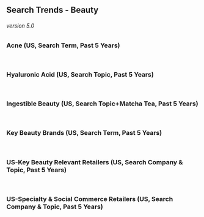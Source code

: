 ## Search Trends - Beauty
###### version 5.0
### Acne (US, Search Term, Past 5 Years)
<script type="text/javascript" src="https://ssl.gstatic.com/trends_nrtr/1754_RC01/embed_loader.js"></script> <script type="text/javascript"> trends.embed.renderExploreWidget("TIMESERIES", {"comparisonItem":[{"keyword":"Acne","geo":"US","time":"today 5-y"}],"category":0,"property":""}, {"exploreQuery":"date=today%205-y&geo=US&q=Acne","guestPath":"https://trends.google.com:443/trends/embed/"}); </script> 
&nbsp;
### Hyaluronic Acid (US, Search Topic, Past 5 Years)
<script type="text/javascript" src="https://ssl.gstatic.com/trends_nrtr/1754_RC01/embed_loader.js"></script> <script type="text/javascript"> trends.embed.renderExploreWidget("TIMESERIES", {"comparisonItem":[{"keyword":"/m/04ldlf","geo":"US","time":"today 5-y"}],"category":0,"property":""}, {"exploreQuery":"date=today%205-y&geo=US&q=%2Fm%2F04ldlf","guestPath":"https://trends.google.com:443/trends/embed/"}); </script> 
&nbsp;
### Ingestible Beauty (US, Search Topic+Matcha Tea, Past 5 Years)
<script type="text/javascript" src="https://ssl.gstatic.com/trends_nrtr/1754_RC01/embed_loader.js"></script> <script type="text/javascript"> trends.embed.renderExploreWidget("TIMESERIES", {"comparisonItem":[{"keyword":"/m/01tj2","geo":"US","time":"today 5-y"},{"keyword":"/m/036jrg","geo":"US","time":"today 5-y"},{"keyword":"/m/04x0gv","geo":"US","time":"today 5-y"},{"keyword":"/m/05nkr","geo":"US","time":"today 5-y"},{"keyword":"/m/06c60c","geo":"US","time":"today 5-y"}],"category":0,"property":""}, {"exploreQuery":"date=today%205-y&geo=US&q=%2Fm%2F01tj2,%2Fm%2F036jrg,%2Fm%2F04x0gv,%2Fm%2F05nkr,%2Fm%2F06c60c","guestPath":"https://trends.google.com:443/trends/embed/"}); </script> 
&nbsp;
### Key Beauty Brands (US, Search Term, Past 5 Years)
<script type="text/javascript" src="https://ssl.gstatic.com/trends_nrtr/1754_RC01/embed_loader.js"></script> <script type="text/javascript"> trends.embed.renderExploreWidget("TIMESERIES", {"comparisonItem":[{"keyword":"Neutrogena","geo":"US","time":"today 5-y"},{"keyword":"Olay","geo":"US","time":"today 5-y"},{"keyword":"Cetaphil","geo":"US","time":"today 5-y"},{"keyword":"Cerave","geo":"US","time":"today 5-y"},{"keyword":"Aveeno","geo":"US","time":"today 5-y"}],"category":0,"property":""}, {"exploreQuery":"date=today%205-y&geo=US&q=Neutrogena,Olay,Cetaphil,Cerave,Aveeno","guestPath":"https://trends.google.com:443/trends/embed/"}); </script> 
&nbsp;
### US-Key Beauty Relevant Retailers (US, Search Company & Topic, Past 5 Years)
<script type="text/javascript" src="https://ssl.gstatic.com/trends_nrtr/1754_RC01/embed_loader.js"></script> <script type="text/javascript"> trends.embed.renderExploreWidget("TIMESERIES", {"comparisonItem":[{"keyword":"/m/0841v","geo":"US","time":"today 5-y"},{"keyword":"/m/01b39j","geo":"US","time":"today 5-y"},{"keyword":"/m/02rx13","geo":"US","time":"today 5-y"},{"keyword":"/m/03p3r21","geo":"US","time":"today 5-y"},{"keyword":"/m/05nn45","geo":"US","time":"today 5-y"}],"category":0,"property":""}, {"exploreQuery":"date=today%205-y&geo=US&q=%2Fm%2F0841v,%2Fm%2F01b39j,%2Fm%2F02rx13,%2Fm%2F03p3r21,%2Fm%2F05nn45","guestPath":"https://trends.google.com:443/trends/embed/"}); </script> 
&nbsp;
### US-Specialty & Social Commerce Retailers (US, Search Company & Topic, Past 5 Years)
<script type="text/javascript" src="https://ssl.gstatic.com/trends_nrtr/1754_RC01/embed_loader.js"></script> <script type="text/javascript"> trends.embed.renderExploreWidget("TIMESERIES", {"comparisonItem":[{"keyword":"/m/05nn45","geo":"US","time":"today 5-y"},{"keyword":"/m/03p3r21","geo":"US","time":"today 5-y"},{"keyword":"/g/11b6sf6dxk","geo":"US","time":"today 5-y"},{"keyword":"/m/05d8vj","geo":"US","time":"today 5-y"},{"keyword":"/g/11c2nhntly","geo":"US","time":"today 5-y"}],"category":0,"property":""}, {"exploreQuery":"date=today%205-y&geo=US&q=%2Fm%2F05nn45,%2Fm%2F03p3r21,%2Fg%2F11b6sf6dxk,%2Fm%2F05d8vj,%2Fg%2F11c2nhntly","guestPath":"https://trends.google.com:443/trends/embed/"}); </script> 
